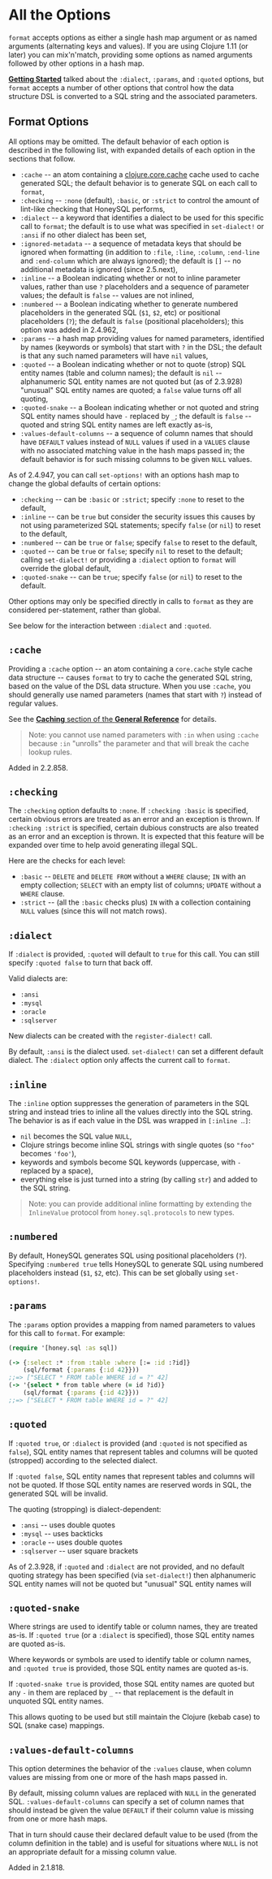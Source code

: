 # All the Options

`format` accepts options as either a single hash map argument or
as named arguments (alternating keys and values). If you are using
Clojure 1.11 (or later) you can mix'n'match, providing some options
as named arguments followed by other options in a hash map.

[**Getting Started**](https://cljdoc.org/d/com.github.seancorfield/honeysql/CURRENT/doc/getting-started)
talked about the `:dialect`, `:params`, and `:quoted` options,
but `format` accepts a number of other options that control
how the data structure DSL is converted to a SQL string
and the associated parameters.

## Format Options

All options may be omitted. The default behavior of each option is described in the following list, with expanded details of each option in the sections that follow.

* `:cache` -- an atom containing a [clojure.core.cache](https://github.com/clojure/core.cache) cache used to cache generated SQL; the default behavior is to generate SQL on each call to `format`,
* `:checking` -- `:none` (default), `:basic`, or `:strict` to control the amount of lint-like checking that HoneySQL performs,
* `:dialect` -- a keyword that identifies a dialect to be used for this specific call to `format`; the default is to use what was specified in `set-dialect!` or `:ansi` if no other dialect has been set,
* `:ignored-metadata` -- a sequence of metadata keys that should be ignored when formatting (in addition to `:file`, `:line`, `:column`, `:end-line` and `:end-column` which are always ignored); the default is `[]` -- no additional metadata is ignored (since 2.5.next),
* `:inline` -- a Boolean indicating whether or not to inline parameter values, rather than use `?` placeholders and a sequence of parameter values; the default is `false` -- values are not inlined,
* `:numbered` -- a Boolean indicating whether to generate numbered placeholders in the generated SQL (`$1`, `$2`, etc) or positional placeholders (`?`); the default is `false` (positional placeholders); this option was added in 2.4.962,
* `:params` -- a hash map providing values for named parameters, identified by names (keywords or symbols) that start with `?` in the DSL; the default is that any such named parameters will have `nil` values,
* `:quoted` -- a Boolean indicating whether or not to quote (strop) SQL entity names (table and column names); the default is `nil` -- alphanumeric SQL entity names are not quoted but (as of 2.3.928) "unusual" SQL entity names are quoted; a `false` value turns off all quoting,
* `:quoted-snake` -- a Boolean indicating whether or not quoted and string SQL entity names should have `-` replaced by `_`; the default is `false` -- quoted and string SQL entity names are left exactly as-is,
* `:values-default-columns` -- a sequence of column names that should have `DEFAULT` values instead of `NULL` values if used in a `VALUES` clause with no associated matching value in the hash maps passed in; the default behavior is for such missing columns to be given `NULL` values.

As of 2.4.947, you can call `set-options!` with an options hash map to change the
global defaults of certain options:

* `:checking` -- can be `:basic` or `:strict`; specify `:none` to reset to the default,
* `:inline` -- can be `true` but consider the security issues this causes by not using parameterized SQL statements; specify `false` (or `nil`) to reset to the default,
* `:numbered` -- can be `true` or `false`; specify `false` to reset to the default,
* `:quoted` -- can be `true` or `false`; specify `nil` to reset to the default; calling `set-dialect!` or providing a `:dialect` option to `format` will override the global default,
* `:quoted-snake` -- can be `true`; specify `false` (or `nil`) to reset to the default.

Other options may only be specified directly in calls to `format` as they are considered
per-statement, rather than global.

See below for the interaction between `:dialect` and `:quoted`.

## `:cache`

Providing a `:cache` option -- an atom containing a `core.cache` style cache data structure -- causes `format` to try to cache the
generated SQL string, based on the value of the DSL data structure.
When you use `:cache`, you should generally use named parameters
(names that start with `?`) instead of regular values.

See the [**Caching** section of the **General Reference**](https://cljdoc.org/d/com.github.seancorfield/honeysql/CURRENT/doc/getting-started/general-reference#caching)
for details.

> Note: you cannot use named parameters with `:in` when using `:cache` because `:in` "unrolls" the parameter and that will break the cache lookup rules.

Added in 2.2.858.

## `:checking`

The `:checking` option defaults to `:none`.
If `:checking :basic` is specified, certain obvious errors
are treated as an error and an exception is thrown.
If `:checking :strict` is specified, certain dubious constructs are also treated as an error and an exception is
thrown.
It is expected that this feature will be expanded over time
to help avoid generating illegal SQL.

Here are the checks for each level:
* `:basic` -- `DELETE` and `DELETE FROM` without a `WHERE` clause; `IN` with an empty collection; `SELECT` with an empty list of columns; `UPDATE` without a `WHERE` clause.
* `:strict` -- (all the `:basic` checks plus) `IN` with a collection containing `NULL` values (since this will not match rows).

## `:dialect`

If `:dialect` is provided, `:quoted` will default to `true` for this call. You can still specify `:quoted false` to turn that back off.

Valid dialects are:

* `:ansi`
* `:mysql`
* `:oracle`
* `:sqlserver`

New dialects can be created with the `register-dialect!` call.

By default, `:ansi` is the dialect used. `set-dialect!` can
set a different default dialect. The `:dialect` option only affects
the current call to `format`.

## `:inline`

The `:inline` option suppresses the generation of parameters in
the SQL string and instead tries to inline all the values directly
into the SQL string. The behavior is as if each value in the DSL
was wrapped in `[:inline `..`]`:

* `nil` becomes the SQL value `NULL`,
* Clojure strings become inline SQL strings with single quotes (so `"foo"` becomes `'foo'`),
* keywords and symbols become SQL keywords (uppercase, with `-` replaced by a space),
* everything else is just turned into a string (by calling `str`) and added to the SQL string.

> Note: you can provide additional inline formatting by extending the `InlineValue` protocol from `honey.sql.protocols` to new types.

## `:numbered`

By default, HoneySQL generates SQL using positional placeholders (`?`).
Specifying `:numbered true` tells HoneySQL to generate SQL using
numbered placeholders instead (`$1`, `$2`, etc). This can be set
globally using `set-options!`.

## `:params`

The `:params` option provides a mapping from named parameters
to values for this call to `format`. For example:

```clojure
(require '[honey.sql :as sql])

(-> {:select :* :from :table :where [:= :id :?id]}
    (sql/format {:params {:id 42}}))
;;=> ["SELECT * FROM table WHERE id = ?" 42]
(-> '{select * from table where (= id ?id)}
    (sql/format {:params {:id 42}}))
;;=> ["SELECT * FROM table WHERE id = ?" 42]
```

## `:quoted`

If `:quoted true`, or `:dialect` is provided (and `:quoted` is not
specified as `false`), SQL entity names that represent
tables and columns will be quoted (stropped) according to the
selected dialect.

If `:quoted false`, SQL entity names that represent tables and columns
will not be quoted. If those SQL entity names are reserved words in
SQL, the generated SQL will be invalid.

The quoting (stropping) is dialect-dependent:
* `:ansi` -- uses double quotes
* `:mysql` -- uses backticks
* `:oracle` -- uses double quotes
* `:sqlserver` -- user square brackets

As of 2.3.928, if `:quoted` and `:dialect` are not provided, and no
default quoting strategy has been specified (via `set-dialect!`) then
alphanumeric SQL entity names will not be quoted but "unusual" SQL entity names will

## `:quoted-snake`

Where strings are used to identify table or column names, they are
treated as-is. If `:quoted true` (or a `:dialect` is specified),
those SQL entity names are quoted as-is.

Where keywords or symbols are used to identify table or column
names, and `:quoted true` is provided, those SQL entity names are
quoted as-is.

If `:quoted-snake true` is provided, those SQL entity names are quoted
but any `-` in them are replaced by `_` -- that replacement is the
default in unquoted SQL entity names.

This allows quoting to be used but still maintain the Clojure
(kebab case) to SQL (snake case) mappings.

## `:values-default-columns`

This option determines the behavior of the `:values` clause, when
column values are missing from one or more of the hash maps passed
in.

By default, missing column values are replaced with `NULL` in the
generated SQL. `:values-default-columns` can specify a set of
column names that should instead be given the value `DEFAULT` if
their column value is missing from one or more hash maps.

That in turn should cause their declared default value to be used
(from the column definition in the table) and is useful for
situations where `NULL` is not an appropriate default for a missing
column value.

Added in 2.1.818.
